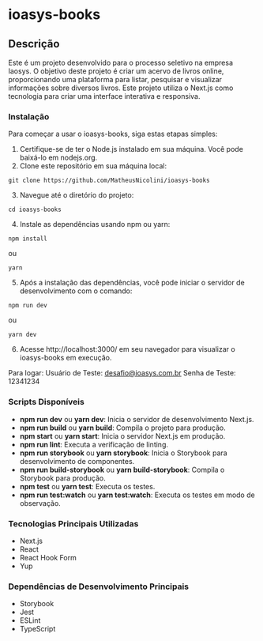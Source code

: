 # ioasys-books

## Descrição
Este é um projeto desenvolvido para o processo seletivo na empresa Iaosys. O objetivo deste projeto é criar um acervo de livros online, proporcionando uma plataforma para listar, pesquisar e visualizar informações sobre diversos livros.
Este projeto utiliza o Next.js como tecnologia para criar uma interface interativa e responsiva.

### Instalação
Para começar a usar o ioasys-books, siga estas etapas simples:

1. Certifique-se de ter o Node.js instalado em sua máquina. Você pode baixá-lo em nodejs.org.
2. Clone este repositório em sua máquina local:
````
git clone https://github.com/MatheusNicolini/ioasys-books
````

3. Navegue até o diretório do projeto:
````
cd ioasys-books
````

4. Instale as dependências usando npm ou yarn:
````
npm install  
````
ou
````
yarn
````

5. Após a instalação das dependências, você pode iniciar o servidor de desenvolvimento com o comando:
````
npm run dev
````
ou
````
yarn dev
````

6. Acesse http://localhost:3000/ em seu navegador para visualizar o ioasys-books em execução.

Para logar:
Usuário de Teste: desafio@ioasys.com.br
Senha de Teste: 12341234

### Scripts Disponíveis
- **npm run dev** ou **yarn dev**: Inicia o servidor de desenvolvimento Next.js.
- **npm run build** ou **yarn build**: Compila o projeto para produção.
- **npm start** ou **yarn start**: Inicia o servidor Next.js em produção.
- **npm run lint**: Executa a verificação de linting.
- **npm run storybook** ou **yarn storybook**: Inicia o Storybook para desenvolvimento de componentes.
- **npm run build-storybook** ou **yarn build-storybook**: Compila o Storybook para produção.
- **npm test** ou **yarn test**: Executa os testes.
- **npm run test:watch** ou **yarn test:watch**: Executa os testes em modo de observação.

### Tecnologias Principais Utilizadas
- Next.js
- React
- React Hook Form
- Yup


### Dependências de Desenvolvimento Principais
- Storybook
- Jest
- ESLint
- TypeScript